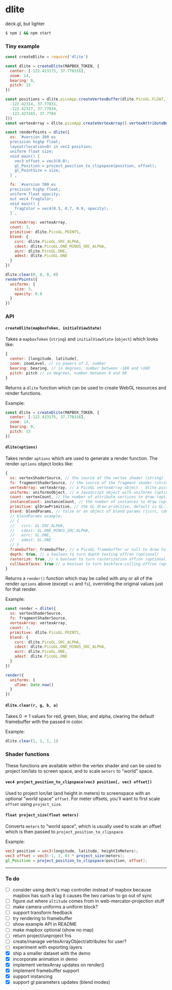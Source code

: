 # dlite
deck.gl, but lighter

```bash
$ npm i && npm start
```

### Tiny example

```js
const createDlite = require('dlite')

const dlite = createDlite(MAPBOX_TOKEN, {
  center: [-122.423175, 37.778316],
  zoom: 14,
  bearing: 0,
  pitch: 15
})

const positions = dlite.picoApp.createVertexBuffer(dlite.PicoGL.FLOAT, 2, new Float32Array([
  -122.42314, 37.77831,
  -122.42317, 37.77834,
  -122.423165, 37.7784
]))
const vertexArray = dlite.picoApp.createVertexArray().vertexAttributeBuffer(0, positions)

const renderPoints = dlite({
  vs: `#version 300 es
  precision highp float;
  layout(location=0) in vec2 position;
  uniform float size;
  void main() {
    vec3 offset = vec3(0.0);
    gl_Position = project_position_to_clipspace(position, offset);
    gl_PointSize = size;
  }`,

  fs: `#version 300 es
  precision highp float;
  uniform float opacity;
  out vec4 fragColor;
  void main() {
    fragColor = vec4(0.5, 0.7, 0.9, opacity);
  }`,

  vertexArray: vertexArray,
  count: 3,
  primitive: dlite.PicoGL.POINTS,
  blend: {
    csrc: dlite.PicoGL.SRC_ALPHA,
    cdest: dlite.PicoGL.ONE_MINUS_SRC_ALPHA,
    asrc: dlite.PicoGL.ONE,
    adest: dlite.PicoGL.ONE
  }
})

dlite.clear(0, 0, 0, 0)
renderPoints({
  uniforms: {
    size: 5,
    opacity: 0.8
  }
})
```

### API

#### `createDlite(mapboxToken, initialViewState)`

Takes a `mapboxToken` (`string`) and `initialViewState` (`object`) which looks like:
```js
{
  center: [longitude, latitude],
  zoom: zoomLevel, // in powers of 2, number
  bearing: bearing, // in degrees, number between -180 and +180
  pitch: pitch // in degrees, number between 0 and 60
}
```

Returns a `dlite` function which can be used to create WebGL resources and render functions.

Example:
```js
const dlite = createDlite(MAPBOX_TOKEN, {
  center: [-122.423175, 37.778316],
  zoom: 14,
  bearing: 0,
  pitch: 15
})
```

#### `dlite(options)`

Takes render `options` which are used to generate a render function. The render `options` object looks like:
```js
{
  vs: vertexShaderSource, // the source of the vertex shader (string)
  fs: fragmentShaderSource, // the source of the fragment shader (string)
  vertexArray: vertexArray, // a PicoGL vertexArray object - dlite.picoApp.createVertexArray()
  uniforms: uniformsObject, // a JavaScript object with uniforms (optional)
  count: vertexCount, // the number of attribute vertices to draw (optional)
  instanceCount: instanceCount, // the number of instances to draw (optional)
  primitive: glDrawPrimitive, // the GL draw primitive, default is GL.TRIANGLES (optional)
  blend: blendParams, // false or an object of blend params ({csrc, cdest, asrc, adest}) (optional)
  // blendParams example:
  // {
  //   csrc: GL.SRC_ALPHA,
  //   cdest: GL.ONE_MINUS_SRC_ALPHA,
  //   asrc: GL.ONE,
  //   adest: GL.ONE
  // }
  framebuffer: framebuffer, // a PicoGL framebuffer or null to draw to the default framebuffer (optional)
  depth: true, // a boolean to turn depth testing off/on (optional)
  rasterize: true, // a boolean to turn rasterization off/on (optional)
  cullbackfaces: true // a boolean to turn backface-culling off/on (optional)
}
```

Returns a `render()` function which may be called with any or all of the render `options` above (except `vs` and `fs`),
overriding the original values just for that render.

Example:
```js
const render = dlite({
  vs: vertexShaderSource,
  fs: fragmentShaderSource,
  vertexArray: vertexArray,
  count: 3,
  primitive: dlite.PicoGL.POINTS,
  blend: {
    csrc: dlite.PicoGL.SRC_ALPHA,
    cdest: dlite.PicoGL.ONE_MINUS_SRC_ALPHA,
    asrc: dlite.PicoGL.ONE,
    adest: dlite.PicoGL.ONE
  }
})

render({
  uniforms: {
    uTime: Date.now()
  }
})
```

#### `dlite.clear(r, g, b, a)`

Takes 0 -> 1 values for red, green, blue, and alpha, clearing the default framebuffer with the passed in color.

Example:
```js
dlite.clear(1, 1, 1, 1)
```


### Shader functions

These functions are available within the vertex shader and can be used to project lon/lats to screen space, and to scale
`meters` to "world" space.

#### `vec4 project_position_to_clipspace(vec3 position[, vec3 offset])`

Used to project lon/lat (and height in meters) to screenspace with an optional "world space" `offset`. For meter offsets,
you'll want to first scale `offset` using `project_size`.

#### `float project_size(float meters)`

Converts `meters` to "world space", which is usually used to scale an offset which is then passed to
`project_position_to_clipspace`.

Example:
```glsl
vec3 position = vec3(longitude, latitude, heightInMeters);
vec3 offset = vec3(-1, 1, 0) * project_size(meters);
gl_Position = project_position_to_clipspace(position, offset);
```

------------

### To do
 - [ ] consider using deck's map controller instead of mapbox because mapbox has such a lag it causes the two canvas to go out of sync
 - [ ] figure out where `altitude` comes from in web-mercator-projection stuff
 - [ ] make camera uniforms a uniform block?
 - [ ] support transform feedback
 - [ ] try rendering to framebuffer
 - [ ] show example API in README
 - [ ] make mapbox optional (show no map)
 - [ ] return project/unproject fns
 - [ ] create/manage vertexArrayObject/attributes for user?
 - [ ] experiment with exporting layers
 - [x] ship a smaller dataset with the demo
 - [x] incorporate animation in demo
 - [x] implement vertexArray updates on render()
 - [x] implement framebuffer support
 - [x] support instancing
 - [x] support gl parameters updates (blend modes)
